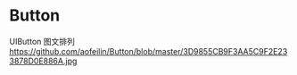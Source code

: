 # Button
UIButton 图文排列
https://github.com/aofeilin/Button/blob/master/3D9855CB9F3AA5C9F2E233878D0E886A.jpg
